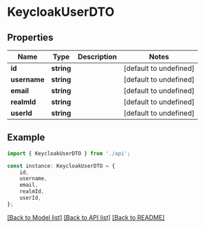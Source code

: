 # KeycloakUserDTO


## Properties

Name | Type | Description | Notes
------------ | ------------- | ------------- | -------------
**id** | **string** |  | [default to undefined]
**username** | **string** |  | [default to undefined]
**email** | **string** |  | [default to undefined]
**realmId** | **string** |  | [default to undefined]
**userId** | **string** |  | [default to undefined]

## Example

```typescript
import { KeycloakUserDTO } from './api';

const instance: KeycloakUserDTO = {
    id,
    username,
    email,
    realmId,
    userId,
};
```

[[Back to Model list]](../README.md#documentation-for-models) [[Back to API list]](../README.md#documentation-for-api-endpoints) [[Back to README]](../README.md)
